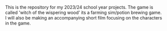 This is the repository for my 2023/24 school year projects.
The game is called 'witch of the wispering wood' its a farming sim/potion brewing game.
I will also be making an accompanying short film focusing on the characters in the game.